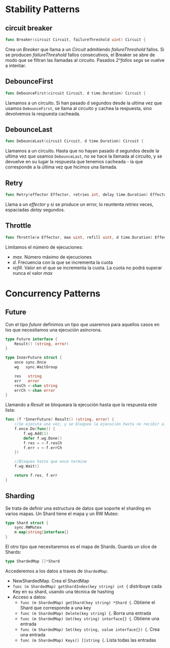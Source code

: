 # Stability Patterns

## circuit breaker

```go
func Breaker(circuit Circuit, failureThreshold uint) Circuit {
```

Crea un _Breaker_ que llama a un _Circuit_ admitiendo _failureThreshold_ fallos. Si se producen _failureThreshold_ fallos consecutivos, el Breaker se abre de modo que se filtran las llamadas al circuito. Pasados _2^fallos segs_ se vuelve a intentar.

## DebounceFirst

```go
func DebounceFirst(circuit Circuit, d time.Duration) Circuit {
```

Llamamos a un circuito. Si han pasado d segundos desde la ultima vez que usamos `DebounceFirst`, se llama al circuito y cachea la respuesta, sino devolvemos la respuesta cacheada.

## DebounceLast

```go
func DebounceLast(circuit Circuit, d time.Duration) Circuit {
```

Llamamos a un circuito. Hasta que no hayan pasado d segundos desde la ultima vez que usamos `DebounceLast`, no se hace la llamada al circuito, y se devuelve en su lugar la respuesta que tenemos cacheada - la que corresponde a la última vez que hicimos una llamada.

## Retry

```go
func Retry(effector Effector, retries int, delay time.Duration) Effector {
```

Llama a un _effector_ y si se produce un error, lo reuntenta _retries_ veces, espaciadas _delay_ segundos.

## Throttle

```go
func Throttle(e Effector, max uint, refill uint, d time.Duration) Effector {
```

Limitamos el número de ejecuciones:
- _max_. Número máximo de ejecuciones
- _d_. Frecuencia con la que se incrementa la cuota
- _refill_. Valor en el que se incrementa la cuota. La cuota no podrá superar nunca el valor _max_

# Concurrency Patterns

## Future

Con el tipo _future_ definimos un tipo que usaremos para aquellos casos en los que necesitamos una ejecución asíncrona. 

```go
type Future interface {
	Result() (string, error)
}

type InnerFuture struct {
	once sync.Once
	wg   sync.WaitGroup

	res   string
	err   error
	resCh <-chan string
	errCh <-chan error
}
```

Llamando a _Result_ se bloqueara la ejecución hasta que la respuesta este lista:

```go
func (f *InnerFuture) Result() (string, error) {
	//Se ejecuta una vez, y se bloquea la ejecución hasta no recibir algo por los canales
	f.once.Do(func() {
		f.wg.Add(1)
		defer f.wg.Done()
		f.res = <-f.resCh
		f.err = <-f.errCh
	})

	//Bloquea hasta que once termine
	f.wg.Wait()

	return f.res, f.err
}
```

## Sharding

Se trata de definir una estructura de datos que soporte el sharding en varios mapas. Un Shard tiene el mapa y un RW Mutex:

```go
type Shard struct {
	sync.RWMutex
	m map[string]interface{}
}
```

El otro tipo que necesitaremos es el mapa de Shards. Guarda un slice de Shards:

```go
type ShardedMap []*Shard
```

Accederemos a los datos a traves de `ShardedMap`:
- NewShardedMap. Crea el ShardMap
- `func (m ShardedMap) getShardIndex(key string) int {` distribuye cada Key en su shard, usando una técnica de hashing
- Acceso a datos:
    - `func (m ShardedMap) getShard(key string) *Shard {`. Obtiene el Shard que corresponde a una key
    - `func (m ShardedMap) Delete(key string) {`. Borra una entrada 
    - `func (m ShardedMap) Get(key string) interface{} {`.  Obtiene una entrada
    - `func (m ShardedMap) Set(key string, value interface{}) {`. Crea una entrada
    - `func (m ShardedMap) Keys() []string {`. Lista todas las entradas
